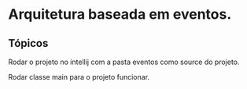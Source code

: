 # Arquitetura baseada em eventos.

## Tópicos

Rodar o projeto no intellij com a pasta eventos como source do projeto.

Rodar classe main para o projeto funcionar.
